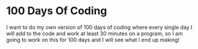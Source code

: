 # 100 Days Of Coding

I want to do my own version of 100 days of coding where every single day I will add to the code and work at least 30 minutes on a program, so I am going to work on this for 100 days and I will see what I end up making!